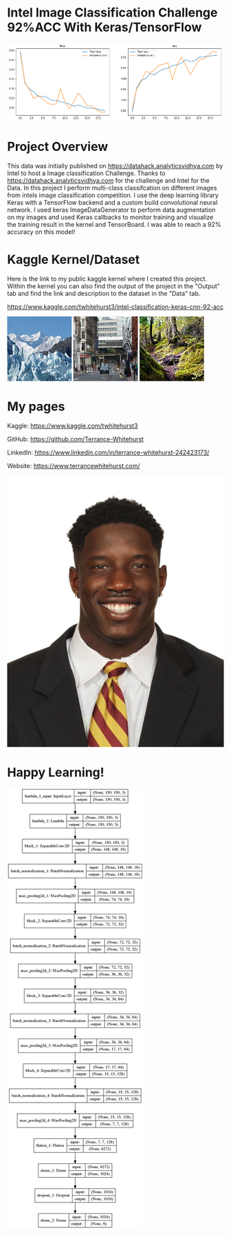 # Intel Image Classification Challenge 92%ACC With Keras/TensorFlow

![](images/train_acc.png)

# Project Overview
This data was initially published on https://datahack.analyticsvidhya.com by Intel to host a Image classification Challenge. Thanks to https://datahack.analyticsvidhya.com for the challenge and Intel for the Data. In this project I perform multi-class classifcation on different images from intels image classification competition. I use the deep learning library Keras with a TensorFlow backend and a custom build convolutional neural network. I used keras ImageDataGenerator to perform data augmentation on my images and used Keras callbacks to monitor training and visualize the training result in the kernel and TensorBoard. I was able to reach a 92% accuracy on this model!

# Kaggle Kernel/Dataset
Here is the link to my public kaggle kernel where I created this project. Within the kernel you can also find the output of the project in the "Output" tab and find the link and description to the dataset in the "Data" tab.

https://www.kaggle.com/twhitehurst3/intel-classification-keras-cnn-92-acc

![](images/intel_img_example.jpg) ![](images/intel_img_example_2.jpg) ![](images/intel_img_example_3.jpg)

# My pages
Kaggle: https://www.kaggle.com/twhitehurst3

GitHub: https://github.com/Terrance-Whitehurst

LinkedIn: https://www.linkedin.com/in/terrance-whitehurst-242423173/

Website: https://www.terrancewhitehurst.com/

![](images/headshot.jpg)

# Happy Learning!

![](images/model_architecture.png)
